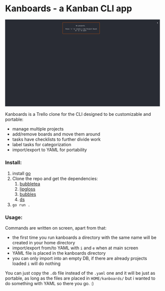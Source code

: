 # Kanboards - a Kanban CLI app  
![image](demo.gif)  

Kanboards is a Trello clone for the CLI designed to be customizable and portable:  
- manage multiple projects
- add/remove boards and move them around
- tasks have checklists to further divide work
- label tasks for categorization    
- import/export to YAML for portability   

### Install:  
1. install [go](https://go.dev/doc/install)
2.  Clone the repo and get the dependencies:  
    1. [bubbletea](https://github.com/charmbracelet/bubbletea)
    2. [lipgloss](https://github.com/charmbracelet/lipgloss)  
    3. [bubbles](https://github.com/charmbracelet/bubbles)
    4. [ds](https://github.com/Anacardo89/ds)  
3.  `go run .`

### Usage:  
Commands are written on screen, apart from that:  
- the first time you run kanboards a directory with the same name will be created in your home directory  
- import/export from/to YAML with `i` and `e` when at main screen  
- YAML file is placed in the kanboards directory  
- you can only import into an empty DB, if there are already projects loaded `i` will do nothing  

You can just copy the `.db` file instead of the `.yaml` one and it will be just as portable, as long as the files are placed in `HOME/kanboards/` but i wanted to do something with YAML so there you go. :)
